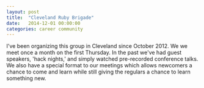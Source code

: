 ```yaml
---
layout: post
title:  "Cleveland Ruby Brigade"
date:   2014-12-01 00:00:00
categories: career community
---
```

I've been organizing this group in Cleveland since October 2012. We we meet once a month on the first Thursday. In the past we've had guest speakers, 'hack nights,' and simply watched pre-recorded conference talks. We also have a special format to our meetings which allows newcomers a chance to come and learn while still giving the regulars a chance to learn something new.
